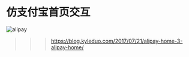 # 仿支付宝首页交互

![alipay](Screenshots/alipay.png)

>>>https://blog.kyleduo.com/2017/07/21/alipay-home-3-alipay-home/

